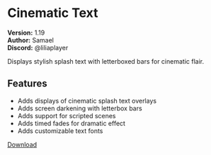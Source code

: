 # Cinematic Text

**Version:** 1.19  
**Author:** Samael  
**Discord:** @liliaplayer  

Displays stylish splash text with letterboxed bars for cinematic flair.

## Features

- Adds displays of cinematic splash text overlays
- Adds screen darkening with letterbox bars
- Adds support for scripted scenes
- Adds timed fades for dramatic effect
- Adds customizable text fonts

[Download](https://github.com/LiliaFramework/Modules/raw/refs/heads/gh-pages/cinematictext.zip)
